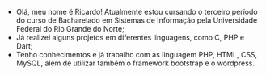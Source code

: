 - Olá, meu nome é Ricardo! Atualmente estou cursando o terceiro período do curso de Bacharelado em Sistemas de Informação pela Universidade Federal do Rio Grande do Norte;
- Já realizei alguns projetos em diferentes linguagens, como C, PHP e Dart;
- Tenho conhecimentos e já trabalho com as linguagem PHP, HTML, CSS, MySQL, além de utilizar também o framework bootstrap e o wordpress.

<!---
ricsjs/ricsjs is a ✨ special ✨ repository because its `README.md` (this file) appears on your GitHub profile.
You can click the Preview link to take a look at your changes.
--->
